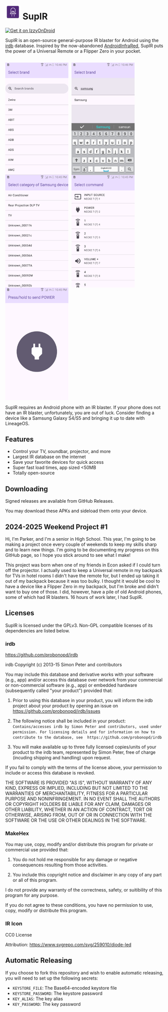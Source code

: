 # ![SupIR Icon](app/src/main/res/mipmap-mdpi/ic_launcher.webp) SupIR

[![Get it on IzzyOnDroid](https://gitlab.com/IzzyOnDroid/repo/-/raw/master/assets/IzzyOnDroid.png)](https://apt.izzysoft.de/fdroid/index/apk/xyz.regulad.supir)

SupIR is an open-source general-purpose IR blaster for Android using the [irdb](https://github.com/probonopd/irdb)
database. Inspired by the now-abandoned [AndroidInfraRed](https://github.com/OneButtonDeveloper/AndroidInfraRed), SupIR
puts the power of a Universal Remote or a Flipper Zero in your pocket.

<p style="float: left;">
    <img src="./screengrab/1.png" width="200" style="float: left; margin-right: 10px;">
    <img src="./screengrab/2.png" width="200" style="float: left; margin-right: 10px;">
    <img src="./screengrab/3.png" width="200" style="float: left; margin-right: 10px;">
    <img src="./screengrab/4.png" width="200" style="float: left; margin-right: 10px;">
    <img src="./screengrab/5.png" width="200" style="float: left; margin-right: 10px;">
</p>

SupIR requires an Android phone with an IR blaster. If your phone does not have an IR blaster, unfortunately, you are
out of luck. Consider finding a device like a Samsung Galaxy S4/S5 and bringing it up to date with LineageOS.

## Features

* Control your TV, soundbar, projector, and more
* Largest IR database on the internet
* Save your favorite devices for quick access
* Super fast load times, app sized <50MB
* Totally open-source

## Downloading

Signed releases are available from GitHub Releases.

You may download these APKs and sideload them onto your device.

## 2024-2025 Weekend Project #1

Hi, I'm Parker, and I'm a senior in High School. This year, I'm going to be making a project once every couple of
weekends to keep my skills sharp and to learn new things. I'm going to be documenting my progress on this GitHub page,
so I hope you stick around to see what I make!

This project was born when one of my friends in Econ asked if I could turn off the projector. I actually used to keep a
Universal remote in my backpack for TVs in hotel rooms I didn't have the remote for, but I ended up taking it out of my
backpack because it was too bulky. I thought it would be cool to have a device like a Flipper Zero in my backpack, but
I'm broke and didn't want to buy one of those. I did, however, have a pile of old Android phones, some of which had IR
blasters. 16 hours of work later, I had SupIR.

## Licenses

SupIR is licensed under the GPLv3. Non-GPL compatible licenses of its dependencies are listed below.

### irdb

https://github.com/probonopd/irdb

irdb
Copyright (c) 2013-15 Simon Peter and contributors

You may include this database and derivative works with your software (e.g., app) and/or
access this database over network from your commercial or non-commercial
software (e.g., app) or embedded hardware (subsequently called "your product")
provided that:

1. Prior to using this database in your product, you will inform the irdb
   project about your product by opening an issue on
   https://github.com/probonopd/irdb/issues

2. The following notice shall be included in your product:
   `Contains/accesses irdb by Simon Peter and contributors, used under permission.
   For licensing details and for information on how to contribute to the database, see 
   https://github.com/probonopd/irdb`

3. You will make available up to three fully licensed copies/units of your product
   to the irdb team, represented by Simon Peter, free of charge
   (incuding shipping and handling) upon request.

If you fail to comply with the terms of the license above, your permission to
include or access this database is revoked.

THE SOFTWARE IS PROVIDED "AS IS", WITHOUT WARRANTY OF ANY KIND, EXPRESS OR
IMPLIED, INCLUDING BUT NOT LIMITED TO THE WARRANTIES OF MERCHANTABILITY,
FITNESS FOR A PARTICULAR PURPOSE AND NONINFRINGEMENT. IN NO EVENT SHALL THE
AUTHORS OR COPYRIGHT HOLDERS BE LIABLE FOR ANY CLAIM, DAMAGES OR OTHER
LIABILITY, WHETHER IN AN ACTION OF CONTRACT, TORT OR OTHERWISE, ARISING FROM,
OUT OF OR IN CONNECTION WITH THE SOFTWARE OR THE USE OR OTHER DEALINGS IN THE
SOFTWARE.

### MakeHex

You may use, copy, modify and/or distribute this program for private or
commercial use provided that:

1) You do not hold me responsible for any damage or negative consequences
   resulting from those activities.

2) You include this copyright notice and disclaimer in any copy of any part
   or all of this program.

I do not provide any warranty of the correctness, safety, or suitibility of
this program for any purpose.

If you do not agree to these conditions, you have no permission to use, copy,
modify or distribute this program.

### IR Icon

CC0 License

Attribution: https://www.svgrepo.com/svg/259010/diode-led

## Automatic Releasing

If you choose to fork this repository and wish to enable automatic releasing, you will need to set up the following
secrets:

* `KEYSTORE_FILE`: The Base64-encoded keystore file
* `KEYSTORE_PASSWORD`: The keystore password
* `KEY_ALIAS`: The key alias
* `KEY_PASSWORD`: The key password
